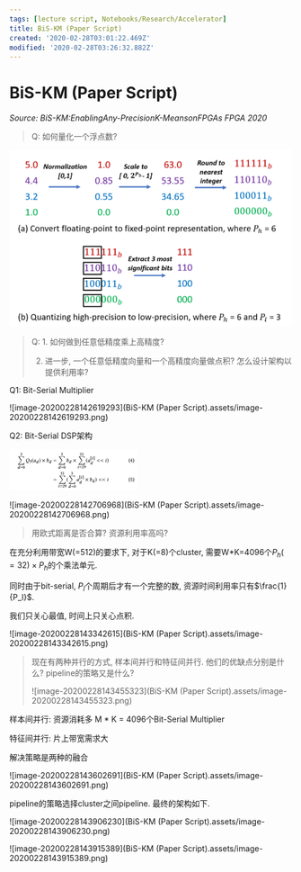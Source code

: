 ```yaml
---
tags: [lecture script, Notebooks/Research/Accelerator]
title: BiS-KM (Paper Script)
created: '2020-02-28T03:01:22.469Z'
modified: '2020-02-28T03:26:32.882Z'
---
```


# BiS-KM  (Paper Script)

*Source: BiS-KM:EnablingAny-PrecisionK-MeansonFPGAs FPGA 2020*


> Q: 如何量化一个浮点数?

<img src="Quantization Tech.assets/image-20200228110236258.png" alt="image-20200228110236258" style="zoom: 67%;" />


> Q: 1. 如何做到任意低精度乘上高精度?
>
>    2. 进一步, 一个任意低精度向量和一个高精度向量做点积? 怎么设计架构以提供利用率?

Q1: Bit-Serial Multiplier

![image-20200228142619293](BiS-KM (Paper Script).assets/image-20200228142619293.png)

Q2: Bit-Serial DSP架构

<img src="BiS-KM (Paper Script).assets/image-20200228142651665.png" alt="image-20200228142651665" style="zoom:50%;" />

![image-20200228142706968](BiS-KM (Paper Script).assets/image-20200228142706968.png)

> 用欧式距离是否合算? 资源利用率高吗?

在充分利用带宽W(=512)的要求下, 对于K(=8)个cluster, 需要W*K=4096个$P_h(=32) \times P_h$的个乘法单元.

同时由于bit-serial, $P_l$个周期后才有一个完整的数, 资源时间利用率只有$\frac{1}{P_l}$.

我们只关心最值, 时间上只关心点积.

![image-20200228143342615](BiS-KM (Paper Script).assets/image-20200228143342615.png)

> 现在有两种并行的方式, 样本间并行和特征间并行. 他们的优缺点分别是什么? pipeline的策略又是什么?
>
> ![image-20200228143455323](BiS-KM (Paper Script).assets/image-20200228143455323.png)

样本间并行: 资源消耗多 M * K = 4096个Bit-Serial Multiplier

特征间并行: 片上带宽需求大

解决策略是两种的融合

![image-20200228143602691](BiS-KM (Paper Script).assets/image-20200228143602691.png)

pipeline的策略选择cluster之间pipeline. 最终的架构如下.

![image-20200228143906230](BiS-KM (Paper Script).assets/image-20200228143906230.png)

![image-20200228143915389](BiS-KM (Paper Script).assets/image-20200228143915389.png)
